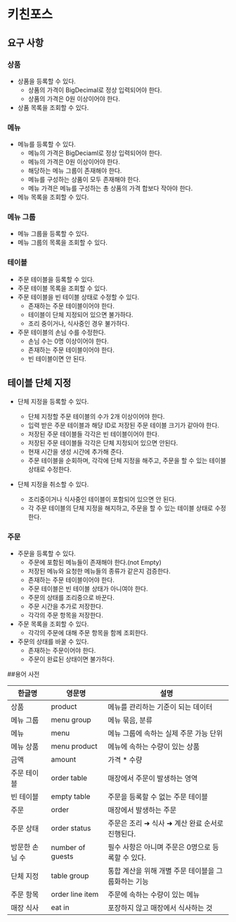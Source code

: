 # 키친포스

## 요구 사항

### 상품
- 상품을 등록할 수 있다.
  - 상품의 가격이 BigDecimal로 정상 입력되어야 한다.
  - 상품의 가격은 0원 이상이어야 한다.
- 상품 목록을 조회할 수 있다.

### 메뉴
- 메뉴를 등록할 수 있다.
  - 메뉴의 가격은 BigDeciaml로 정상 입력되어야 한다.
  - 메뉴의 가격은 0원 이상이어야 한다.
  - 해당하는 메뉴 그룹이 존재해야 한다.
  - 메뉴를 구성하는 상품이 모두 존재해야 한다.
  - 메뉴 가격은 메뉴를 구성하는 총 상품의 가격 합보다 작아야 한다.
- 메뉴 목록을 조회할 수 있다.

### 메뉴 그룹
- 메뉴 그룹을 등록할 수 있다.
- 메뉴 그룹의 목록을 조회할 수 있다.

### 테이블
- 주문 테이블을 등록할 수 있다.
- 주문 테이블 목록을 조회할 수 있다.
- 주문 테이블을 빈 테이블 상태로 수정할 수 있다.
  - 존재하는 주문 테이블이어야 한다.
  - 테이블이 단체 지정되어 있으면 불가하다.
  - 조리 중이거나, 식사중인 경우 불가하다.
- 주문 테이블의 손님 수를 수정한다.
  - 손님 수는 0명 이상이어야 한다.
  - 존재하는 주문 테이블이어야 한다.
  - 빈 테이블이면 안 된다.

## 테이블 단체 지정
- 단체 지정을 등록할 수 있다.
  - 단체 지정할 주문 테이블의 수가 2개 이상이어야 한다.
  - 입력 받은 주문 테이블과 해당 ID로 저장된 주문 테이블 크기가 같아야 한다.
  - 저장된 주문 테이블들 각각은 빈 테이블이어야 한다.
  - 저장된 주문 테이블들 각각은 단체 지정되어 있으면 안된다.
  - 현재 시간을 생성 시간에 추가해 준다.
  - 주문 테이블을 순회하며, 각각에 단체 지정을 해주고, 주문을 할 수 있는 테이블 상태로 수정한다.

- 단체 지정을 취소할 수 있다.
  - 조리중이거나 식사중인 테이블이 포함되어 있으면 안 된다.
  - 각 주문 테이블의 단체 지정을 해지하고, 주문을 할 수 있는 테이블 상태로 수정한다.
  
### 주문
- 주문을 등록할 수 있다.
  - 주문에 포함된 메뉴들이 존재해야 한다.(not Empty)
  - 저장된 메뉴와 요청한 메뉴들의 종류가 같은지 검증한다.
  - 존재하는 주문 테이블이어야 한다.
  - 주문 테이블은 빈 테이블 상태가 아니여야 한다.
  - 주문의 상태를 조리중으로 바꾼다.
  - 주문 시간을 추가로 저장한다.
  - 각각의 주문 항목을 저장한다.
- 주문 목록을 조회할 수 있다.
  - 각각의 주문에 대해 주문 항목을 함께 조회한다.
- 주문의 상태를 바꿀 수 있다.
  - 존재하는 주문이어야 한다.
  - 주문이 완료된 상태이면 불가하다.
  
##용어 사전

| 한글명 | 영문명 | 설명 |
| --- | --- | --- |
| 상품 | product | 메뉴를 관리하는 기준이 되는 데이터 |
| 메뉴 그룹 | menu group | 메뉴 묶음, 분류 |
| 메뉴 | menu | 메뉴 그룹에 속하는 실제 주문 가능 단위 |
| 메뉴 상품 | menu product | 메뉴에 속하는 수량이 있는 상품 |
| 금액 | amount | 가격 * 수량 |
| 주문 테이블 | order table | 매장에서 주문이 발생하는 영역 |
| 빈 테이블 | empty table | 주문을 등록할 수 없는 주문 테이블 |
| 주문 | order | 매장에서 발생하는 주문 |
| 주문 상태 | order status | 주문은 조리 ➜ 식사 ➜ 계산 완료 순서로 진행된다. |
| 방문한 손님 수 | number of guests | 필수 사항은 아니며 주문은 0명으로 등록할 수 있다. |
| 단체 지정 | table group | 통합 계산을 위해 개별 주문 테이블을 그룹화하는 기능 |
| 주문 항목 | order line item | 주문에 속하는 수량이 있는 메뉴 |
| 매장 식사 | eat in | 포장하지 않고 매장에서 식사하는 것 |
